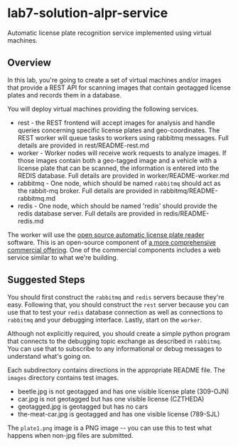 # lab7-solution-alpr-service
Automatic license plate recognition service implemented using virtual machines.

## Overview
In this lab, you're going to create a set of virtual machines and/or images that provide a REST API for scanning images that contain geotagged license plates and records them in a database.

You will deploy virtual machines providing the following services.
+ rest - the REST frontend will accept images for analysis and handle queries concerning specific license plates and geo-coordinates. The REST worker will queue tasks to workers using rabbitmq messages. Full details are provided in rest/README-rest.md
+ worker - Worker nodes will receive work requests to analyze images. If those images contain both a geo-tagged image and a vehicle with a license plate that can be scanned, the information is entered into the REDIS database. Full details are provided in worker/README-worker.md
+ rabbitmq - One node, which should be named `rabbitmq` should act as the rabbit-mq broker. Full details are provided in rabbitmq/README-rabbitmq.md
+ redis - One node, which should be named 'redis' should provide the redis database server. Full details are provided in redis/README-redis.md

The worker will use the [open source automatic license plate reader](https://github.com/openalpr/openalpr) software. This is an open-source component of [a more comprehensive commercial offering](https://openalpr.com). One of the commercial components includes a web service similar to what we're building.

## Suggested Steps

You should first construct the `rabbitmq` and `redis` servers because they're easy. Following that, you should construct the `rest` server because you can use that to test your `redis` database connection as well as connections to `rabbitmq` and your debugging interface. Lastly, start on the `worker`.

Although not explicitly required, you should create a simple python program that connects to the debugging topic exchange as described in `rabbitmq`. You can use that to subscribe to any informational or debug messages to understand what's going on.

Each subdirectory contains directions in the appropriate README file. The `images` directory contains test images.
+ beetle.jpg is not geotagged and has one visible license plate (309-OJN)
+ car.jpg is not geotagged but has one visible license (CZTHEDA)
+ geotagged.jpg is geotagged but has no cars
+ the-meat-car.jpg is geotagged and has one visible license (789-SJL)

The `plate1.png` image is a PNG image -- you can use this to test what happens when non-jpg files are submitted.